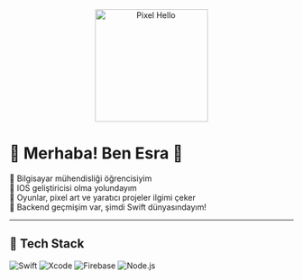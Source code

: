 
<div align="center">
  <img src="https://media.giphy.com/media/xT0xeJpnrWC4XWblEk/giphy.gif" width="200" alt="Pixel Hello" />
</div>

# 🎀 Merhaba! Ben Esra 👾

🧠 Bilgisayar mühendisliği öğrencisiyim  
🎯 IOS geliştiricisi olma yolundayım  
🧩 Oyunlar, pixel art ve yaratıcı projeler ilgimi çeker  
🔧 Backend geçmişim var, şimdi Swift dünyasındayım!

---


## 🧪 Tech Stack

![Swift](https://img.shields.io/badge/-Swift-FA7343?style=for-the-badge&logo=swift&logoColor=white)
![Xcode](https://img.shields.io/badge/-Xcode-1575F9?style=for-the-badge&logo=xcode&logoColor=white)
![Firebase](https://img.shields.io/badge/-Firebase-FFCA28?style=for-the-badge&logo=firebase&logoColor=black)
![Node.js](https://img.shields.io/badge/-Node.js-339933?style=for-the-badge&logo=node.js&logoColor=white)
